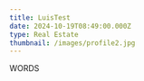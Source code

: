 ```yaml
---
title: LuisTest
date: 2024-10-19T08:49:00.000Z
type: Real Estate
thumbnail: /images/profile2.jpg
---
```

WORDS
